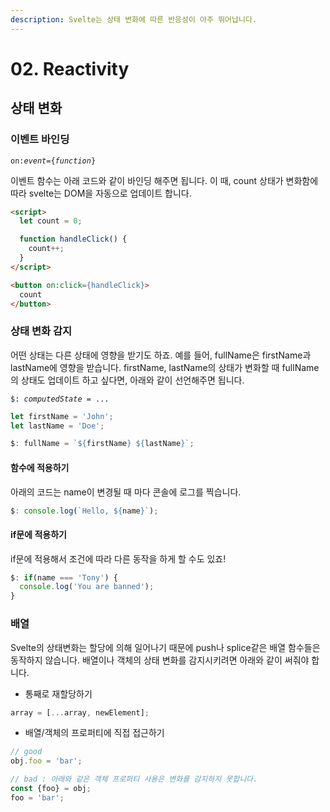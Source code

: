 ```yaml
---
description: Svelte는 상태 변화에 따른 반응성이 아주 뛰어납니다.
---
```


# 02. Reactivity

## 상태 변화

### 이벤트 바인딩

`on:`_`event`_`={`_`function`_`}`

이벤트 함수는 아래 코드와 같이 바인딩 해주면 됩니다. 이 때, count 상태가 변화함에 따라 svelte는 DOM을 자동으로 업데이트 합니다.

```html
<script>
  let count = 0;

  function handleClick() {
    count++;
  }
</script>

<button on:click={handleClick}>
  count
</button>
```

### 상태 변화 감지

어떤 상태는 다른 상태에 영향을 받기도 하죠. 예를 들어, fullName은 firstName과 lastName에 영향을 받습니다. firstName, lastName의 상태가 변화할 때 fullName의 상태도 업데이트 하고 싶다면, 아래와 같이 선언해주면 됩니다.

`$: `_`computedState`_` = ...`

```javascript
let firstName = 'John';
let lastName = 'Doe';

$: fullName = `${firstName} ${lastName}`;
```

#### 함수에 적용하기

아래의 코드는 name이 변경될 때 마다 콘솔에 로그를 찍습니다.

```javascript
$: console.log(`Hello, ${name}`);
```

#### if문에 적용하기

if문에 적용해서 조건에 따라 다른 동작을 하게 할 수도 있죠!

```javascript
$: if(name === 'Tony') {
  console.log('You are banned');
}
```

### 배열

Svelte의 상태변화는 할당에 의해 일어나기 때문에 push나 splice같은 배열 함수들은 동작하지 않습니다. 배열이나 객체의 상태 변화를 감지시키려면 아래와 같이 써줘야 합니다.

* 통째로 재할당하기

```javascript
array = [...array, newElement];
```

* 배열/객체의 프로퍼티에 직접 접근하기

```javascript
// good
obj.foo = 'bar';

// bad : 아래와 같은 객체 프로퍼티 사용은 변화를 감지하지 못합니다.
const {foo} = obj;
foo = 'bar';
```

